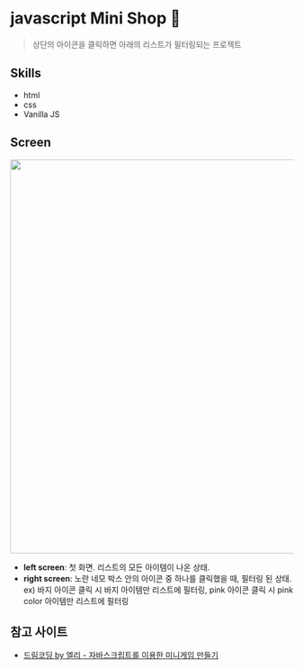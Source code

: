 # javascript Mini Shop 👗

> 상단의 아이콘을 클릭하면 아래의
> 리스트가 필터링되는 프로젝트

## Skills

- html
- css
- Vanilla JS

## Screen

<img src="https://user-images.githubusercontent.com/83004037/117317060-230fe780-aec4-11eb-828a-e3e3f35e65dd.PNG"  width="700">

- **left screen**: 첫 화면. 리스트의 모든 아이템이 나온 상태.
- **right screen**: 노란 네모 박스 안의 아이콘 중 하나를 클릭했을 때, 필터링 된 상태. <br/>
  ex) 바지 아이콘 클릭 시 바지 아이템만 리스트에 필터링, pink 아이콘 클릭 시 pink color 아이템만 리스트에 필터링

## 참고 사이트

- [드림코딩 by 엘리 - 자바스크립트를 이용한 미니게임 만들기](https://www.youtube.com/watch?v=6oGctyyeZ6E)
